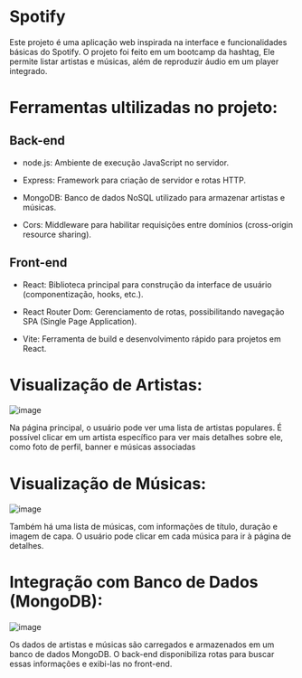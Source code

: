 
# Spotify


####
Este projeto é uma aplicação web inspirada na interface e funcionalidades básicas do Spotify. O projeto foi feito em um bootcamp da hashtag, Ele permite listar artistas e músicas, além de reproduzir áudio em um player integrado.

# Ferramentas ultilizadas no projeto:

## Back-end
- node.js: Ambiente de execução JavaScript no servidor.


- Express: Framework para criação de servidor e rotas HTTP.


- MongoDB: Banco de dados NoSQL utilizado para armazenar artistas e músicas.


- Cors: Middleware para habilitar requisições entre domínios (cross-origin resource sharing).

## Front-end


- React: Biblioteca principal para construção da interface de 
    usuário (componentização, hooks, etc.).

- React Router Dom: Gerenciamento de rotas, possibilitando navegação SPA (Single Page Application).

 - Vite: Ferramenta de build e desenvolvimento rápido para projetos em React.



# Visualização de Artistas:
####

![image](https://github.com/user-attachments/assets/3d224492-7c21-4012-82e1-8de18a9e1c5a)




Na página principal, o usuário pode ver uma lista de artistas populares. É possível clicar em um artista específico para ver mais detalhes sobre ele, como foto de perfil, banner e músicas associadas


# Visualização de Músicas:
####

![image](https://github.com/user-attachments/assets/ce5b97a3-313b-45bf-9200-7bfc8cd78a95)


Também há uma lista de músicas, com informações de título, duração e imagem de capa. O usuário pode clicar em cada música para ir à página de detalhes.

# Integração com Banco de Dados (MongoDB):
####

![image](https://github.com/user-attachments/assets/27941e12-160e-462d-9fdd-5fc9c3334f3d)


Os dados de artistas e músicas são carregados e armazenados em um banco de dados MongoDB. O back-end disponibiliza rotas para buscar essas informações e exibi-las no front-end.
